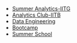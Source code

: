 * [Summer Analytics-IITG](https://github.com/Mahendra687/Summer-Analytics-IITG)
* [Analytics Club-IITB](https://github.com/Mahendra687/-IITB-Data-Science-Bootcamp)
* [Data Engineering](https://github.com/Mahendra687/Data-Engineering)
* [Bootcamp](https://github.com/Mahendra687/Bootcamp)
* [Summer School]()
